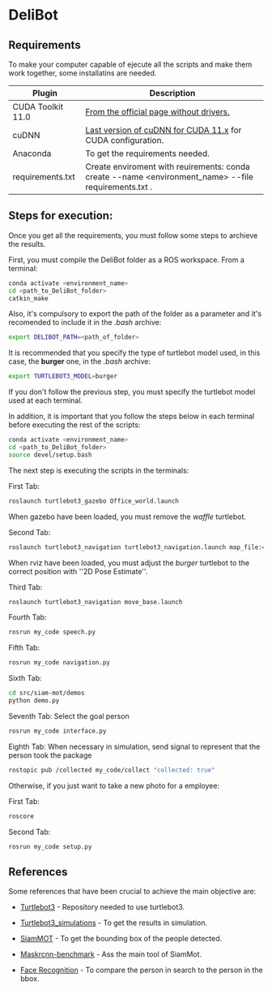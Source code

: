 # DeliBot

## Requirements

To make your computer capable of ejecute all the scripts and make them work together, some installatins are needed.

| Plugin | Description |
| ------ | ------ |
| CUDA Toolkit 11.0 | [From the official page without drivers.][CUDA] |
| cuDNN | [Last version of cuDNN for CUDA 11.x][cuDNN] for CUDA configuration. |
| Anaconda | To get the requirements needed. |
| requirements.txt | Create enviroment with reuirements:  conda create --name <environment_name> --file requirements.txt . |


## Steps for execution:

Once you get all the requirements, you must follow some steps to archieve the results.

First, you must compile the DeliBot folder as a ROS workspace. From a terminal:
```sh
conda activate <environment_name>
cd <path_to_DeliBot_folder>
catkin_make
```

Also, it's compulsory to export the path of the folder as a parameter and it's recomended to include it in the _.bash_ archive:
```sh
export DELIBOT_PATH=<path_of_folder>
```

It is recommended that you specify the type of turtlebot model used, in this case, the **burger** one, in the _.bash_ archive:
```sh
export TURTLEBOT3_MODEL=burger
```
If you don't follow the previous step, you must specify the turtlebot model used at each terminal.

In addition, it is important that you follow the steps below in each terminal before executing the rest of the scripts:
```sh
conda activate <environment_name>
cd <path_to_DeliBot_folder>
source devel/setup.bash
```

The next step is executing the scripts in the terminals:

First Tab:
```sh
roslaunch turtlebot3_gazebo Office_world.launch
```
When gazebo have been loaded, you must remove the _waffle_ turtlebot.

Second Tab:

```sh
roslaunch turtlebot3_navigation turtlebot3_navigation.launch map_file:=$DELIBOT_PATH/DeliBot/src/siam-mot/Office.yaml
```
When rviz have been loaded, you must adjust the _burger_ turtlebot to the correct position with ''2D Pose Estimate''.

Third Tab:

```sh
roslaunch turtlebot3_navigation move_base.launch
```

Fourth Tab:
```sh
rosrun my_code speech.py
```

Fifth Tab:

```sh
rosrun my_code navigation.py
```

Sixth Tab:


```sh
cd src/siam-mot/demos
python demo.py
```

Seventh Tab: Select the goal person

```sh
rosrun my_code interface.py
```
Eighth Tab: When necessary in simulation, send signal to represent that the person took the package

```sh
rostopic pub /collected my_code/collect "collected: true"
```


Otherwise, if you just want to take a new photo for a employee:

First Tab:
```sh
roscore
```

Second Tab:
```sh
rosrun my_code setup.py
```

## References

Some references that have been crucial to achieve the main objective are:

- [Turtlebot3] - Repository needed to use turtlebot3.
- [Turtlebot3_simulations] - To get the results in simulation.
- [SiamMOT] - To get the bounding box of the people detected.
- [Maskrcnn-benchmark] - Ass the main tool of SiamMot.
- [Face Recognition] - To compare the person in search to the person in the bbox.

   [CUDA]: <https://developer.nvidia.com/cuda-11.0-download-archive?target_os=Linux&target_arch=x86_64&target_distro=Ubuntu&target_version=2004&target_type=runfilelocal>
   [cuDNN]: <https://developer.nvidia.com/rdp/cudnn-archive>
   [Turtlebot3]: <https://github.com/ROBOTIS-GIT/turtlebot3/tree/noetic-devel>
   [Turtlebot3_simulations]: <https://github.com/ROBOTIS-GIT/turtlebot3_simulations/tree/noetic-devel>
   [SiamMOT]: <https://github.com/amazon-science/siam-mot>
   [Maskrcnn-benchmark]: <https://github.com/facebookresearch/maskrcnn-benchmark>
   [Face Recognition]: <https://github.com/ageitgey/face_recognition>
